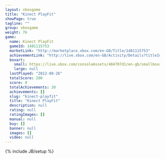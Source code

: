 ```yaml
---
layout: xboxgame
title: "Kinect PlayFit"
showPage: true
tagline: ""
group: xboxgame
weight: 76
game: 
  name: Kinect PlayFit
  gameId: 1481115753
  marketLink: "http://marketplace.xbox.com/en-GB/Title/1481115753"
  achievementLink: "http://live.xbox.com/en-GB/Activity/Details?titleId=1481115753"
  boxart: 
    small: https://live.xbox.com/consoleAssets/484707d1/en-gb/smallboxart.jpg
    large: null
  lastPlayed: "2012-08-26"
  totalScore: 200
  score: 0
  totalAchievements: 20
  achievements: []
  slug: "kinect-playfit"
  title: "Kinect PlayFit"
  description: null
  rating: null
  ratingImages: []
  manual: null
  buy: []
  banner: null
  images: []
  video: null
---
```

{% include JB/setup %}